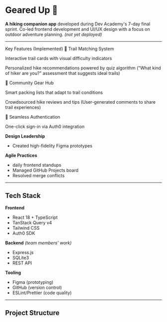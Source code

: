# Geared Up 🥾


**A hiking companion app** developed during Dev Academy's 7-day final sprint. Co-led frontend development and UI/UX design with a focus on outdoor adventure planning. *(not yet deployed)*

---

Key Features (Implemented)
🌄 Trail Matching System

Interactive trail cards with visual difficulty indicators

Personalized hike recommendations powered by quiz algorithm
("What kind of hiker are you?" assessment that suggests ideal trails)

🎒 Community Gear Hub

Smart packing lists that adapt to trail conditions

Crowdsourced hike reviews and tips
(User-generated comments to share trail experiences)

🔐 Seamless Authentication

One-click sign-in via Auth0 integration

**Design Leadership**  
- Created high-fidelity Figma prototypes  

**Agile Practices**  
-  daily frontend standups  
- Managed GitHub Projects board  
- Resolved merge conflicts

---

## Tech Stack
**Frontend**  
- React 18 + TypeScript  
- TanStack Query v4  
- Tailwind CSS 
- Auth0 SDK  

**Backend** *(team members' work)*  
- Express.js  
- SQLite3
- REST API  

**Tooling**  
- Figma (prototyping)  
- GitHub (version control)  
- ESLint/Prettier (code quality)  

---

## Project Structure

